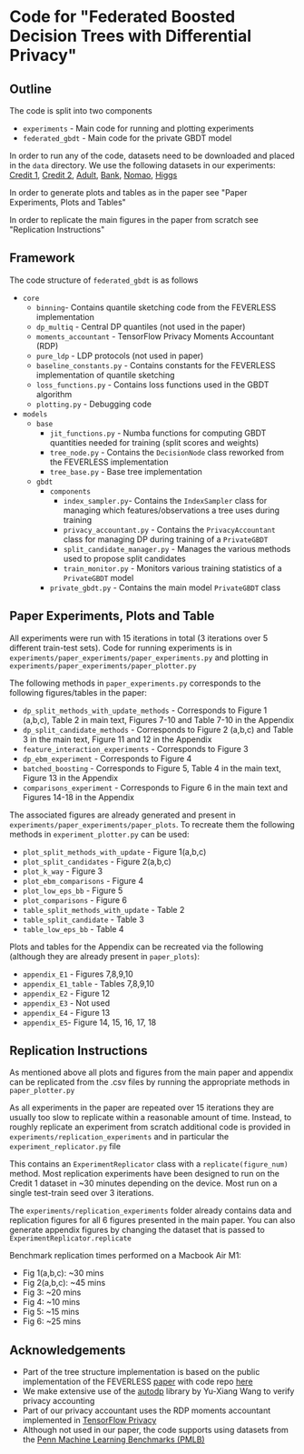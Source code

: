# Code for "Federated Boosted Decision Trees with Differential Privacy"

## Outline

The code is split into two components
* `experiments` - Main code for running and plotting experiments
* `federated_gbdt` - Main code for the private GBDT model

In order to run any of the code, datasets need to be downloaded and placed in the `data` directory. We use the following datasets in our experiments:
[Credit 1](https://www.kaggle.com/datasets/uciml/default-of-credit-card-clients-dataset), [Credit 2](https://www.kaggle.com/competitions/GiveMeSomeCredit/data?select=cs-test.csv), [Adult](https://archive.ics.uci.edu/ml/datasets/adult), [Bank](https://archive.ics.uci.edu/ml/datasets/bank+marketing), [Nomao](https://archive.ics.uci.edu/ml/datasets/Nomao), [Higgs](https://archive.ics.uci.edu/ml/datasets/HIGGS) 

<!--- For ease of replication you can download the full data folder from [here](todo) (approx 300mb) and place it in the root directory of the repo. The Higgs dataset has been subsampled to n=200,000. --->

In order to generate plots and tables as in the paper see "Paper Experiments, Plots and Tables"

In order to replicate the main figures in the paper from scratch see "Replication Instructions"

## Framework

The code structure of `federated_gbdt` is as follows
* `core`
  * `binning`- Contains quantile sketching code from the FEVERLESS implementation
  * `dp_multiq` - Central DP quantiles (not used in the paper)
  * `moments_accountant` - TensorFlow Privacy Moments Accountant (RDP)
  * `pure_ldp` - LDP protocols (not used in paper)
  * `baseline_constants.py` - Contains constants for the FEVERLESS implementation of quantile sketching
  * `loss_functions.py` - Contains loss functions used in the GBDT algorithm
  * `plotting.py` - Debugging code
* `models`
  * `base`
    * `jit_functions.py` - Numba functions for computing GBDT quantities needed for training (split scores and weights)
    * `tree_node.py` - Contains the `DecisionNode` class reworked from the FEVERLESS implementation
    * `tree_base.py` - Base tree implementation
  * `gbdt`
    * `components` 
      * `index_sampler.py`- Contains the `IndexSampler` class for managing which features/observations a tree uses during training
      * `privacy_accountant.py` - Contains the `PrivacyAccountant` class for managing DP during training of a `PrivateGBDT`
      * `split_candidate_manager.py` - Manages the various methods used to propose split candidates
      * `train_monitor.py` - Monitors various training statistics of a `PrivateGBDT` model
    * `private_gbdt.py` - Contains the main model `PrivateGBDT` class 

## Paper Experiments, Plots and Table

All experiments were run with 15 iterations in total (3 iterations over 5 different train-test sets). Code for running experiments is in `experiments/paper_experiments/paper_experiments.py` and plotting in `experiments/paper_experiments/paper_plotter.py`

The following methods in `paper_experiments.py` corresponds to the following figures/tables in the paper:
* `dp_split_methods_with_update_methods` - Corresponds to Figure 1 (a,b,c), Table 2 in main text, Figures 7-10 and Table 7-10 in the Appendix
* `dp_split_candidate_methods` - Corresponds to Figure 2 (a,b,c) and Table 3 in the main text, Figure 11 and 12 in the Appendix
* `feature_interaction_experiments` - Corresponds to Figure 3
* `dp_ebm_experiment` - Corresponds to Figure 4
* `batched_boosting` -  Corresponds to Figure 5, Table 4 in the main text, Figure 13 in the Appendix
* `comparisons_experiment` - Corresponds to Figure 6 in the main text and Figures 14-18 in the Appendix

The associated figures are already generated and present in `experiments/paper_experiments/paper_plots`. To recreate them the following methods in `experiment_plotter.py` can be used:
* `plot_split_methods_with_update` - Figure 1(a,b,c)
* `plot_split_candidates` - Figure 2(a,b,c)
* `plot_k_way` - Figure 3
* `plot_ebm_comparisons` - Figure 4
* `plot_low_eps_bb` - Figure 5
* `plot_comparisons` - Figure 6
* `table_split_methods_with_update` - Table 2
* `table_split_candidate` - Table 3
* `table_low_eps_bb` - Table 4

Plots and tables for the Appendix can be recreated via the following (although they are already present in `paper_plots`):
* `appendix_E1` - Figures 7,8,9,10
* `appendix_E1_table` - Tables 7,8,9,10
* `appendix_E2` - Figure 12
* `appendix_E3` - Not used
* `appendix_E4` - Figure 13
* `appendix_E5`- Figure 14, 15, 16, 17, 18

## Replication Instructions

As mentioned above all plots and figures from the main paper and appendix can be replicated from the .csv files by running the appropriate methods in `paper_plotter.py`

As all experiments in the paper are repeated over 15 iterations they are usually too slow to replicate within a reasonable amount of time. 
Instead, to roughly replicate an experiment from scratch additional code is provided in `experiments/replication_experiments` and in particular the `experiment_replicator.py` file

This contains an `ExperimentReplicator` class with a `replicate(figure_num)` method. Most replication experiments have been designed to run on the Credit 1 dataset in ~30 minutes depending on the device. Most run on a single test-train seed over 3 iterations.

The `experiments/replication_experiments` folder already contains data and replication figures for all 6 figures presented in the main paper.
You can also generate appendix figures by changing the dataset that is passed to `ExperimentReplicator.replicate`


Benchmark replication times performed on a Macbook Air M1:
* Fig 1(a,b,c): ~30 mins
* Fig 2(a,b,c): ~45 mins
* Fig 3: ~20 mins
* Fig 4: ~10 mins
* Fig 5: ~15 mins
* Fig 6: ~25 mins

## Acknowledgements

* Part of the tree structure implementation is based on the public implementation of the FEVERLESS [paper](https://paperswithcode.com/paper/feverless-fast-and-secure-vertical-federated) with code repo [here](https://github.com/feverless111/vfl/blob/0c0bae50c37c193938e59a95c67fa62b43e43e8e/FEVERLESS/models/vertical/tree/xgboost/centralized_xgboost.py)
* We make extensive use of the [autodp](https://github.com/yuxiangw/autodp) library by Yu-Xiang Wang to verify privacy accounting 
* Part of our privacy accountant uses the RDP moments accountant implemented in [TensorFlow Privacy](https://github.com/tensorflow/privacy)
* Although not used in our paper, the code supports using datasets from the [Penn Machine Learning Benchmarks (PMLB)](https://epistasislab.github.io/pmlb/) 